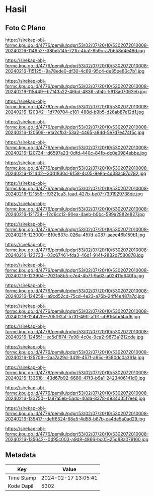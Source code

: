 # Hasil

## Foto C Plano

https://sirekap-obj-formc.kpu.go.id/4776/pemilu/pdpr/53/02/07/20/10/5302072010008-20240216-114852--38be5145-721b-4ba1-859c-a7b658e4e48d.jpg

https://sirekap-obj-formc.kpu.go.id/4776/pemilu/pdpr/53/02/07/20/10/5302072010008-20240216-115125--9a78ede0-df30-4c69-95c4-de35be80c7b1.jpg

https://sirekap-obj-formc.kpu.go.id/4776/pemilu/pdpr/53/02/07/20/10/5302072010008-20240216-115449--b7143a22-46bd-4836-a04c-5913a07063eb.jpg

https://sirekap-obj-formc.kpu.go.id/4776/pemilu/pdpr/53/02/07/20/10/5302072010008-20240216-120342--1d770704-c181-488d-b9b5-d28ab87e12d1.jpg

https://sirekap-obj-formc.kpu.go.id/4776/pemilu/pdpr/53/02/07/20/10/5302072010008-20240216-120509--e1a2cfb3-53a2-4465-a84d-5e7d7e474f5c.jpg

https://sirekap-obj-formc.kpu.go.id/4776/pemilu/pdpr/53/02/07/20/10/5302072010008-20240216-120734--d6597a23-0dfd-440c-84fb-dc0e0984ebbe.jpg

https://sirekap-obj-formc.kpu.go.id/4776/pemilu/pdpr/53/02/07/20/10/5302072010008-20240216-121442--30d1830d-6158-4c05-9e8a-4d38ac97d792.jpg

https://sirekap-obj-formc.kpu.go.id/4776/pemilu/pdpr/53/02/07/20/10/5302072010008-20240216-121559--f9321ca3-faad-427b-be07-7391929738de.jpg

https://sirekap-obj-formc.kpu.go.id/4776/pemilu/pdpr/53/02/07/20/10/5302072010008-20240216-121734--12d6cc12-90ea-4aeb-b0bc-589a2882e827.jpg

https://sirekap-obj-formc.kpu.go.id/4776/pemilu/pdpr/53/02/07/20/10/5302072010008-20240216-123000--810e837c-026a-457d-a087-aaee46b159b1.jpg

https://sirekap-obj-formc.kpu.go.id/4776/pemilu/pdpr/53/02/07/20/10/5302072010008-20240216-123733--03c67461-fda3-46d1-914f-2832d7580878.jpg

https://sirekap-obj-formc.kpu.go.id/4776/pemilu/pdpr/53/02/07/20/10/5302072010008-20240216-123904--7021b8b5-c7e4-4b7f-9a63-a02411d640fb.jpg

https://sirekap-obj-formc.kpu.go.id/4776/pemilu/pdpr/53/02/07/20/10/5302072010008-20240216-124259--a9cd52cd-75cd-4e23-a76b-24ff4e487a7d.jpg

https://sirekap-obj-formc.kpu.go.id/4776/pemilu/pdpr/53/02/07/20/10/5302072010008-20240216-124420--705f92af-5731-49ff-af01-cb816abd4cd6.jpg

https://sirekap-obj-formc.kpu.go.id/4776/pemilu/pdpr/53/02/07/20/10/5302072010008-20240216-124551--ec5d1874-7e98-4c0e-9ca2-9873a1212cde.jpg

https://sirekap-obj-formc.kpu.go.id/4776/pemilu/pdpr/53/02/07/20/10/5302072010008-20240216-125706--2aa7a29d-3419-457f-a95c-9580dc0a361a.jpg

https://sirekap-obj-formc.kpu.go.id/4776/pemilu/pdpr/53/02/07/20/10/5302072010008-20240216-133618--43d67b92-6680-47f3-b9a1-2423406141d0.jpg

https://sirekap-obj-formc.kpu.go.id/4776/pemilu/pdpr/53/02/07/20/10/5302072010008-20240216-133750--1a87a5eb-5adc-40da-8378-d934d35f7eeb.jpg

https://sirekap-obj-formc.kpu.go.id/4776/pemilu/pdpr/53/02/07/20/10/5302072010008-20240216-135417--deff6524-68a5-4d58-b87b-ca4de5a0ad29.jpg

https://sirekap-obj-formc.kpu.go.id/4776/pemilu/pdpr/53/02/07/20/10/5302072010008-20240216-135642--0495c003-a9d8-4866-bc05-25d88a079160.jpg


## Metadata

| Key        | Value               |
| ---------- | ------------------- |
| Time Stamp | 2024-02-17 13:05:41 |
| Kode Dapil | 5302                |



